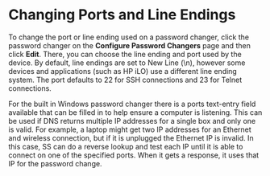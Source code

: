 [title]: # (Changing Ports and Line Endings)
[tags]: # (XXX)
[priority]: # (10)

# Changing Ports and Line Endings

To change the port or line ending used on a password changer, click the password changer on the **Configure Password Changers** page and then click **Edit**. There, you can choose the line ending and port used by the device. By default, line endings are set to New Line (\n), however some devices and applications (such as HP iLO) use a different line ending system. The port defaults to 22 for SSH connections and 23 for Telnet connections.

For the built in Windows password changer there is a ports text-entry field available that can be filled in to help ensure a computer is listening. This can be used if DNS returns multiple IP addresses for a single box and only one is valid. For example, a laptop might get two IP addresses for an Ethernet and wireless connection, but if it is unplugged the Ethernet IP is invalid. In this case, SS can do a reverse lookup and test each IP until it is able to connect on one of the specified ports. When it gets a response, it uses that IP for the password change.
